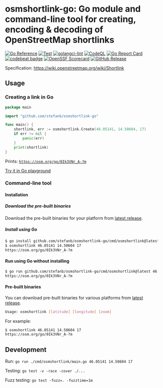 # osmshortlink-go: Go module and command-line tool for creating, encoding & decoding of OpenStreetMap shortlinks

[![Go Reference](https://pkg.go.dev/badge/github.com/stefanb/osmshortlink-go.svg)](https://pkg.go.dev/github.com/stefanb/osmshortlink-go)
[![Test](https://github.com/stefanb/osmshortlink-go/actions/workflows/test.yml/badge.svg)](https://github.com/stefanb/osmshortlink-go/actions/workflows/test.yml)
[![golangci-lint](https://github.com/stefanb/osmshortlink-go/actions/workflows/golangci-lint.yml/badge.svg)](https://github.com/stefanb/osmshortlink-go/actions/workflows/golangci-lint.yml)
[![CodeQL](https://github.com/stefanb/osmshortlink-go/actions/workflows/codeql.yml/badge.svg)](https://github.com/stefanb/osmshortlink-go/actions/workflows/codeql.yml)
[![Go Report Card](https://goreportcard.com/badge/github.com/stefanb/osmshortlink-go)](https://goreportcard.com/report/github.com/stefanb/osmshortlink-go)
[![codebeat badge](https://codebeat.co/badges/0dcfa9c5-a59b-46ed-b0a6-30e1bbda9a7e)](https://codebeat.co/projects/github-com-stefanb-osmshortlink-go-main)
[![OpenSSF Scorecard](https://api.securityscorecards.dev/projects/github.com/stefanb/osmshortlink-go/badge)](https://securityscorecards.dev/viewer/?uri=github.com/stefanb/osmshortlink-go)
[![GitHub Release](https://img.shields.io/github/release/stefanb/osmshortlink-go.svg?style=flat)](https://github.com/stefanb/osmshortlink-go/releases/latest)

Specification: https://wiki.openstreetmap.org/wiki/Shortlink

## Usage

### Creating a link in Go

```go
package main

import "github.com/stefanb/osmshortlink-go"

func main() {
	shortlink, err := osmshortlink.Create(46.05141, 14.50604, 17)
	if err != nil {
		panic(err)
	}
	print(shortlink)
}
```

Prints: [`https://osm.org/go/0Ik3VNr_A-?m`](https://osm.org/go/0Ik3VNr_A-?m)

[Try it in Go playground](https://go.dev/play/p/mObcbRyGU9E)

### Command-line tool

#### Installation

##### Download the pre-built binaries

Download the pre-built binaries for your platform from [latest release](https://github.com/stefanb/osmshortlink-go/releases/latest).

##### Install using Go

````bash
$ go install github.com/stefanb/osmshortlink-go/cmd/osmshortlink@latest
$ osmshortlink 46.05141 14.50604 17
https://osm.org/go/0Ik3VNr_A-?m
````

#### Run using Go without installing

````bash
$ go run github.com/stefanb/osmshortlink-go/cmd/osmshortlink@latest 46.05141 14.50604 17
https://osm.org/go/0Ik3VNr_A-?m
````

#### Pre-built binaries

You can download pre-built binaries for various platforms from [latest release](https://github.com/stefanb/osmshortlink-go/releases/latest).

```bash
Usage: osmshortlink [latitude] [longitude] [zoom]
```

For example:

```bash
$ osmshortlink 46.05141 14.50604 17
https://osm.org/go/0Ik3VNr_A-?m
```

## Development

Run: `go run ./cmd/osmshortlink/main.go 46.05141 14.50604 17`

Testing: `go test -v -race -cover ./...`

Fuzz testing: `go test -fuzz=. -fuzztime=1m`
